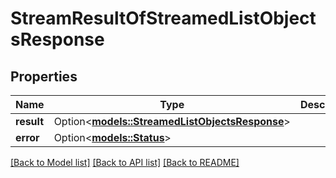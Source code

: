 # StreamResultOfStreamedListObjectsResponse

## Properties

Name | Type | Description | Notes
------------ | ------------- | ------------- | -------------
**result** | Option<[**models::StreamedListObjectsResponse**](StreamedListObjectsResponse.md)> |  | [optional]
**error** | Option<[**models::Status**](Status.md)> |  | [optional]

[[Back to Model list]](../README.md#documentation-for-models) [[Back to API list]](../README.md#documentation-for-api-endpoints) [[Back to README]](../README.md)


